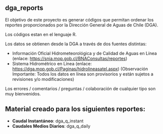 ## dga_reports

El objetivo de este proyecto es generar códigos que permitan ordenar los reportes proporcionados por la Dirección General de Aguas de Chile (DGA).

Los códigos estan en el lenguaje R. 

Los datos se obtienen desde la DGA a través de dos fuentes distintas: 
- Información Oficial Hidrometeorológica y de Calidad de Aguas en Línea (enlace: https://snia.mop.gob.cl/BNAConsultas/reportes)
- Sistema Hidrométrico en Línea (enlace: https://dga.mop.gob.cl/Paginas/hidrolineasatel.aspx) (Observación Importante: Todos los datos en línea son provisorios y están sujetos a revisiones y/o modificaciones)

Los errores / comentarios / preguntas / colaboración de cualquier tipo son muy bienvenidos.

## Material creado para los siguientes reportes: 
* **Caudal Instantáneo**: dga_q_instant
* **Caudales Medios Diarios**: dga_q_daily
